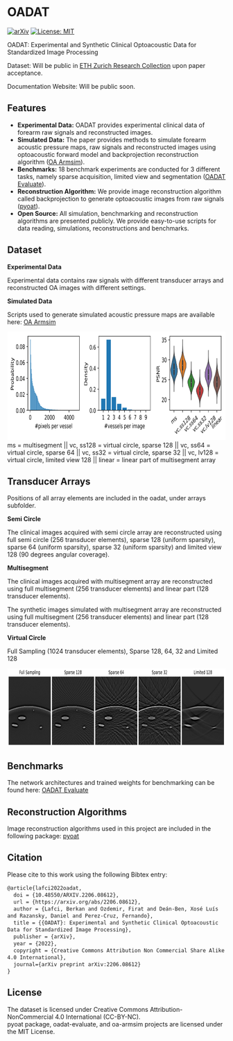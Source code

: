 OADAT
=======================================================
[![arXiv](https://img.shields.io/badge/preprint-arXiv-b31b1b.svg)](https://arxiv.org/abs/2206.08612)
[![License: MIT](https://img.shields.io/badge/License-MIT-blue.svg)](https://opensource.org/licenses/MIT) 

OADAT: Experimental and Synthetic Clinical Optoacoustic Data for Standardized Image Processing

Dataset: Will be public in [ETH Zurich Research Collection](https://www.research-collection.ethz.ch/handle/20.500.11850/551512) upon paper acceptance.

Documentation Website: Will be public soon.

Features
-------------------------------------------------------
- **Experimental Data:** OADAT provides experimental clinical data of forearm raw signals and reconstructed images.
- **Simulated Data:** The paper provides methods to simulate forearm acoustic pressure maps, raw signals and reconstructed images using optoacoustic forward model and backprojection reconstruction algorithm ([OA Armsim](https://renkulab.io/gitlab/firat.ozdemir/oa-armsim)). 
- **Benchmarks:** 18 benchmark experiments are conducted for 3 different tasks, namely sparse acquisition, limited view and segmentation ([OADAT Evaluate](https://renkulab.io/gitlab/firat.ozdemir/oadat-evaluate)).   
- **Reconstruction Algorithm:** We provide image reconstruction algorithm called backprojection to generate optoacoustic images from raw signals ([pyoat](https://github.com/berkanlafci/pyoat)).  
- **Open Source:** All simulation, benchmarking and reconstruction algorithms are presented publicly. We provide easy-to-use scripts for data reading, simulations, reconstructions and benchmarks.

Dataset
-------------------------------------------------------

**Experimental Data**  

Experimental data contains raw signals with different transducer arrays and reconstructed OA images with different settings.

**Simulated Data**  

Scripts used to generate simulated acoustic pressure maps are available here: [OA Armsim](https://renkulab.io/gitlab/firat.ozdemir/oa-armsim)

<img src="https://github.com/berkanlafci/oadat/blob/main/docs/images/simulatedDataStatistics_v1.png" width="1000" height="250">
ms = multisegment ||
vc, ss128 = virtual circle, sparse 128 ||
vc, ss64 = virtual circle, sparse 64 ||
vc, ss32 = virtual circle, sparse 32 ||
vc, lv128 = virtual circle, limited view 128 ||
linear = linear part of multisegment array

Transducer Arrays
-------------------------------------------------------

Positions of all array elements are included in the oadat, under arrays subfolder.

**Semi Circle**  

The clinical images acquired with semi circle array are reconstructed using full semi circle (256 transducer elements), sparse 128 (uniform sparsity), sparse 64 (uniform sparsity), sparse 32 (uniform sparsity) and limited view 128 (90 degrees angular coverage).

**Multisegment**  

The clinical images acquired with multisegment array are reconstructed using full multisegment (256 transducer elements) and linear part (128 transducer elements).

The synthetic images simulated with multisegment array are reconstructed using full multisegment (256 transducer elements) and linear part (128 transducer elements).

**Virtual Circle**  

Full Sampling (1024 transducer elements), Sparse 128, 64, 32 and Limited 128

<img src="https://github.com/berkanlafci/oadat/blob/main/docs/images/virtualRingImages_v1.png" width="1000" height="180">

Benchmarks
-------------------------------------------------------

The network architectures and trained weights for benchmarking can be found here: [OADAT Evaluate](https://renkulab.io/gitlab/firat.ozdemir/oadat-evaluate)

Reconstruction Algorithms
-------------------------------------------------------

Image reconstruction algorithms used in this project are included in the following package: [pyoat](https://github.com/berkanlafci/pyoat)

Citation
-------------------------------------------------------

Please cite to this work using the following Bibtex entry:
```
@article{lafci2022oadat,
  doi = {10.48550/ARXIV.2206.08612},
  url = {https://arxiv.org/abs/2206.08612},
  author = {Lafci, Berkan and Ozdemir, Firat and Deán-Ben, Xosé Luís and Razansky, Daniel and Perez-Cruz, Fernando},
  title = {{OADAT}: Experimental and Synthetic Clinical Optoacoustic Data for Standardized Image Processing},
  publisher = {arXiv},
  year = {2022},
  copyright = {Creative Commons Attribution Non Commercial Share Alike 4.0 International},
  journal={arXiv preprint arXiv:2206.08612}
}
```

License
-------------------------------------------------------
The dataset is licensed under Creative Commons Attribution-NonCommercial 4.0 International (CC-BY-NC).  
pyoat package, oadat-evaluate, and oa-armsim projects are licensed under the MIT License.
